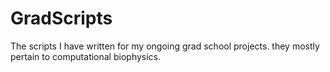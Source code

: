 # GradScripts
The scripts I have written for my ongoing grad school projects. they mostly pertain to computational biophysics.
